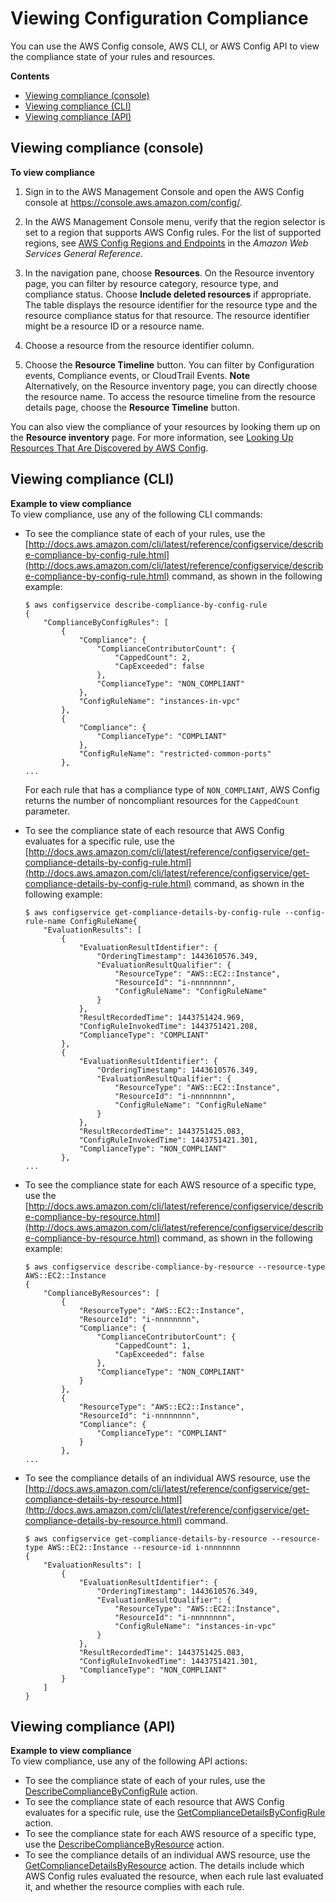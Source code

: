 # Viewing Configuration Compliance<a name="evaluate-config_view-compliance"></a>

You can use the AWS Config console, AWS CLI, or AWS Config API to view the compliance state of your rules and resources\.

**Contents**
+ [Viewing compliance \(console\)](#evaluate-config_view-compliance-console)
+ [Viewing compliance \(CLI\)](#evaluate-config_view-compliance-cli)
+ [Viewing compliance \(API\)](#evaluate-config_view-compliance-api)

## Viewing compliance \(console\)<a name="evaluate-config_view-compliance-console"></a>

**To view compliance**

1. Sign in to the AWS Management Console and open the AWS Config console at [https://console\.aws\.amazon\.com/config/](https://console.aws.amazon.com/config/)\.

1. In the AWS Management Console menu, verify that the region selector is set to a region that supports AWS Config rules\. For the list of supported regions, see [AWS Config Regions and Endpoints](https://docs.aws.amazon.com/general/latest/gr/rande.html#awsconfig_region) in the *Amazon Web Services General Reference*\.

1. In the navigation pane, choose **Resources**\. On the Resource inventory page, you can filter by resource category, resource type, and compliance status\. Choose **Include deleted resources** if appropriate\. The table displays the resource identifier for the resource type and the resource compliance status for that resource\. The resource identifier might be a resource ID or a resource name\. 

1. Choose a resource from the resource identifier column\.

1. Choose the **Resource Timeline** button\. You can filter by Configuration events, Compliance events, or CloudTrail Events\.
**Note**  
Alternatively, on the Resource inventory page, you can directly choose the resource name\. To access the resource timeline from the resource details page, choose the **Resource Timeline** button\.

You can also view the compliance of your resources by looking them up on the **Resource inventory** page\. For more information, see [Looking Up Resources That Are Discovered by AWS Config](looking-up-discovered-resources.md)\.

## Viewing compliance \(CLI\)<a name="evaluate-config_view-compliance-cli"></a>

**Example to view compliance**  
To view compliance, use any of the following CLI commands:  
+ To see the compliance state of each of your rules, use the [http://docs.aws.amazon.com/cli/latest/reference/configservice/describe-compliance-by-config-rule.html](http://docs.aws.amazon.com/cli/latest/reference/configservice/describe-compliance-by-config-rule.html) command, as shown in the following example:

  ```
  $ aws configservice describe-compliance-by-config-rule
  {
      "ComplianceByConfigRules": [
          {
              "Compliance": {
                  "ComplianceContributorCount": {
                      "CappedCount": 2,
                      "CapExceeded": false
                  },
                  "ComplianceType": "NON_COMPLIANT"
              },
              "ConfigRuleName": "instances-in-vpc"
          },
          {
              "Compliance": {
                  "ComplianceType": "COMPLIANT"
              },
              "ConfigRuleName": "restricted-common-ports"
          },
  ...
  ```

  For each rule that has a compliance type of `NON_COMPLIANT`, AWS Config returns the number of noncompliant resources for the `CappedCount` parameter\.
+ To see the compliance state of each resource that AWS Config evaluates for a specific rule, use the [http://docs.aws.amazon.com/cli/latest/reference/configservice/get-compliance-details-by-config-rule.html](http://docs.aws.amazon.com/cli/latest/reference/configservice/get-compliance-details-by-config-rule.html) command, as shown in the following example:

  ```
  $ aws configservice get-compliance-details-by-config-rule --config-rule-name ConfigRuleName{
      "EvaluationResults": [
          {
              "EvaluationResultIdentifier": {
                  "OrderingTimestamp": 1443610576.349,
                  "EvaluationResultQualifier": {
                      "ResourceType": "AWS::EC2::Instance",
                      "ResourceId": "i-nnnnnnnn",
                      "ConfigRuleName": "ConfigRuleName"
                  }
              },
              "ResultRecordedTime": 1443751424.969,
              "ConfigRuleInvokedTime": 1443751421.208,
              "ComplianceType": "COMPLIANT"
          },
          {
              "EvaluationResultIdentifier": {
                  "OrderingTimestamp": 1443610576.349,
                  "EvaluationResultQualifier": {
                      "ResourceType": "AWS::EC2::Instance",
                      "ResourceId": "i-nnnnnnnn",
                      "ConfigRuleName": "ConfigRuleName"
                  }
              },
              "ResultRecordedTime": 1443751425.083,
              "ConfigRuleInvokedTime": 1443751421.301,
              "ComplianceType": "NON_COMPLIANT"
          },
  ...
  ```
+ To see the compliance state for each AWS resource of a specific type, use the [http://docs.aws.amazon.com/cli/latest/reference/configservice/describe-compliance-by-resource.html](http://docs.aws.amazon.com/cli/latest/reference/configservice/describe-compliance-by-resource.html) command, as shown in the following example:

  ```
  $ aws configservice describe-compliance-by-resource --resource-type AWS::EC2::Instance
  {
      "ComplianceByResources": [
          {
              "ResourceType": "AWS::EC2::Instance",
              "ResourceId": "i-nnnnnnnn",
              "Compliance": {
                  "ComplianceContributorCount": {
                      "CappedCount": 1,
                      "CapExceeded": false
                  },
                  "ComplianceType": "NON_COMPLIANT"
              }
          },
          {
              "ResourceType": "AWS::EC2::Instance",
              "ResourceId": "i-nnnnnnnn",
              "Compliance": {
                  "ComplianceType": "COMPLIANT"
              }
          },
  ...
  ```
+ To see the compliance details of an individual AWS resource, use the [http://docs.aws.amazon.com/cli/latest/reference/configservice/get-compliance-details-by-resource.html](http://docs.aws.amazon.com/cli/latest/reference/configservice/get-compliance-details-by-resource.html) command\.

  ```
  $ aws configservice get-compliance-details-by-resource --resource-type AWS::EC2::Instance --resource-id i-nnnnnnnn
  {
      "EvaluationResults": [
          {
              "EvaluationResultIdentifier": {
                  "OrderingTimestamp": 1443610576.349,
                  "EvaluationResultQualifier": {
                      "ResourceType": "AWS::EC2::Instance",
                      "ResourceId": "i-nnnnnnnn",
                      "ConfigRuleName": "instances-in-vpc"
                  }
              },
              "ResultRecordedTime": 1443751425.083,
              "ConfigRuleInvokedTime": 1443751421.301,
              "ComplianceType": "NON_COMPLIANT"
          }
      ]
  }
  ```

## Viewing compliance \(API\)<a name="evaluate-config_view-compliance-api"></a>

**Example to view compliance**  
To view compliance, use any of the following API actions:  
+ To see the compliance state of each of your rules, use the [DescribeComplianceByConfigRule](https://docs.aws.amazon.com/config/latest/APIReference/API_DescribeComplianceByConfigRule.html) action\.
+ To see the compliance state of each resource that AWS Config evaluates for a specific rule, use the [GetComplianceDetailsByConfigRule](https://docs.aws.amazon.com/config/latest/APIReference/API_GetComplianceDetailsByConfigRule.html) action\.
+ To see the compliance state for each AWS resource of a specific type, use the [DescribeComplianceByResource](https://docs.aws.amazon.com/config/latest/APIReference/API_DescribeComplianceByResource.html) action\.
+ To see the compliance details of an individual AWS resource, use the [GetComplianceDetailsByResource](https://docs.aws.amazon.com/config/latest/APIReference/API_GetComplianceDetailsByResource.html) action\. The details include which AWS Config rules evaluated the resource, when each rule last evaluated it, and whether the resource complies with each rule\.